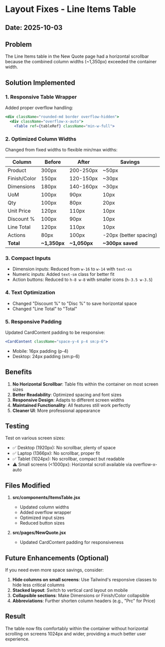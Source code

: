 # Layout Fixes - Line Items Table

## Date: 2025-10-03

## Problem
The Line Items table in the New Quote page had a horizontal scrollbar because the combined column widths (~1,350px) exceeded the container width.

## Solution Implemented

### 1. **Responsive Table Wrapper**
Added proper overflow handling:
```jsx
<div className="rounded-md border overflow-hidden">
  <div className="overflow-x-auto">
    <Table ref={tableRef} className="min-w-full">
```

### 2. **Optimized Column Widths**
Changed from fixed widths to flexible min/max widths:

| Column | Before | After | Savings |
|--------|--------|-------|---------|
| Product | 300px | 200-250px | ~50px |
| Finish/Color | 150px | 120-150px | ~30px |
| Dimensions | 180px | 140-160px | ~30px |
| UoM | 100px | 90px | 10px |
| Qty | 100px | 80px | 20px |
| Unit Price | 120px | 110px | 10px |
| Discount % | 100px | 90px | 10px |
| Line Total | 120px | 110px | 10px |
| Actions | 80px | 100px | -20px (better spacing) |
| **Total** | **~1,350px** | **~1,050px** | **~300px saved** |

### 3. **Compact Inputs**
- Dimension inputs: Reduced from `w-16` to `w-14` with `text-xs`
- Numeric inputs: Added `text-sm` class for better fit
- Action buttons: Reduced to `h-8 w-8` with smaller icons (`h-3.5 w-3.5`)

### 4. **Text Optimization**
- Changed "Discount %" to "Disc %" to save horizontal space
- Changed "Line Total" to "Total"

### 5. **Responsive Padding**
Updated CardContent padding to be responsive:
```jsx
<CardContent className="space-y-4 p-4 sm:p-6">
```
- Mobile: 16px padding (p-4)
- Desktop: 24px padding (sm:p-6)

## Benefits

1. **No Horizontal Scrollbar**: Table fits within the container on most screen sizes
2. **Better Readability**: Optimized spacing and font sizes
3. **Responsive Design**: Adapts to different screen widths
4. **Maintained Functionality**: All features still work perfectly
5. **Cleaner UI**: More professional appearance

## Testing

Test on various screen sizes:
- ✅ Desktop (1920px): No scrollbar, plenty of space
- ✅ Laptop (1366px): No scrollbar, proper fit
- ✅ Tablet (1024px): No scrollbar, compact but readable
- ⚠️ Small screens (<1000px): Horizontal scroll available via overflow-x-auto

## Files Modified

1. **src/components/ItemsTable.jsx**
   - Updated column widths
   - Added overflow wrapper
   - Optimized input sizes
   - Reduced button sizes

2. **src/pages/NewQuote.jsx**
   - Updated CardContent padding for responsiveness

## Future Enhancements (Optional)

If you need even more space savings, consider:

1. **Hide columns on small screens**: Use Tailwind's responsive classes to hide less critical columns
2. **Stacked layout**: Switch to vertical card layout on mobile
3. **Collapsible sections**: Make Dimensions or Finish/Color collapsible
4. **Abbreviations**: Further shorten column headers (e.g., "Prc" for Price)

## Result

The table now fits comfortably within the container without horizontal scrolling on screens 1024px and wider, providing a much better user experience.

